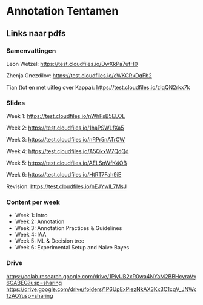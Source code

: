 # Annotation Tentamen
## Links naar pdfs
### Samenvattingen
Leon Wetzel: https://test.cloudfiles.io/DwXkPa7ufH0

Zhenja Gnezdilov: https://test.cloudfiles.io/cWKCRkDqFb2

Tian (tot en met uitleg over Kappa): https://test.cloudfiles.io/zIqQN2rkx7k

### Slides
Week 1: https://test.cloudfiles.io/nWhFsB5ELOL

Week 2: https://test.cloudfiles.io/1haPSWLfXa5

Week 3: https://test.cloudfiles.io/nRPr5nATrCW

Week 4: https://test.cloudfiles.io/A5QkxW7QdQd

Week 5: https://test.cloudfiles.io/AELSnWfK4OB

Week 6: https://test.cloudfiles.io/HtRT7Fah9iE

Revision: https://test.cloudfiles.io/nEJYwlL7MsJ

### Content per week
- Week 1: Intro
- Week 2: Annotation
- Week 3: Annotation Practices & Guidelines
- Week 4: IAA
- Week 5: ML & Decision tree
- Week 6: Experimental Setup and Naive Bayes


### Drive
https://colab.research.google.com/drive/1PiyUB2xR0wa4NYaM2BBHcyraVy6GABEG?usp=sharing
https://drive.google.com/drive/folders/1P6UpExPiezNkAX3Kx3C1cqV_JNWc1zAQ?usp=sharing
